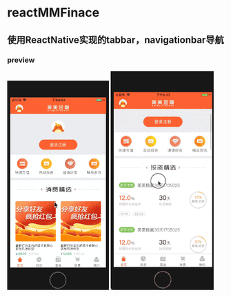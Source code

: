 # reactMMFinace
<h2>使用ReactNative实现的tabbar，navigationbar导航</h2>
<h3>preview</h3>
<img src="./showResource/copy1.gif"
alt=''
style="max-width:100%">
<img src="./showResource/2018-05-14.gif"
alt=''
style="max-width:100%">
